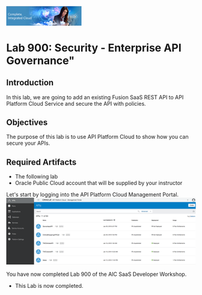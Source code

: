 

<img class="float-right" src="images/j2c-logo.png" width="200">

# Lab 900: Security - Enterprise API Governance"


## Introduction

In this lab, we are going to add an existing Fusion SaaS REST API to API Platform Cloud Service and secure the API with policies.


## Objectives
The purpose of this lab is to use API Platform Cloud to show how you can secure your APIs.


## Required Artifacts

- The following lab
- Oracle Public Cloud account that will be supplied by your instructor


Let's start by logging into the API Platform Cloud Management Portal.
![Homepage](images/900/image900.png) 





You have now completed Lab 900 of the AIC SaaS Developer Workshop. 

- This Lab is now completed.


